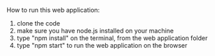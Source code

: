 How to run this web application:
1) clone the code
2) make sure you have node.js installed on your machine
3) type "npm install" on the terminal, from the web application folder
4) type "npm start" to run the web application on the browser


